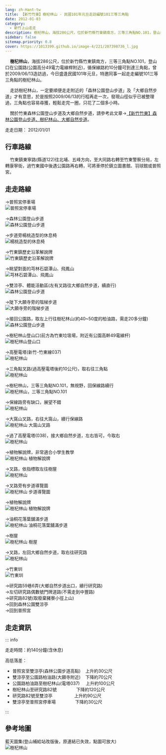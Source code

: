 ```yaml
---
lang: zh-Hant-tw
title: 【新竹竹東】樹杞林山 - 民國101年元旦走訪編號101三等三角點
date: 2012-01-03
category: 
  - 新竹上山走走
description: 樹杞林山，海拔286公尺，位於新竹縣竹東鎮南方，三等三角點NO.101，登山口在公園路(公園高分49電力電線桿附近)，循保線路約10分鐘可到達三角點，曾於2009/06/13造訪過，今日盛逢民國101年元旦，特邀同事一起走走編號101三等三角點的樹杞林山。
sidebar: false
sitemap.priority: 0.8
cover: https://1013399.github.io/image-4/221/207398736_l.jpg
---
```


    **樹杞林山**，海拔286公尺，位於新竹縣竹東鎮南方，三等三角點NO.101，登山口在公園路(公園高分49電力電線桿附近)，循保線路約10分鐘可到達三角點，曾於2009/06/13造訪過，今日盛逢民國101年元旦，特邀同事一起走走編號101三等三角點的樹杞林山。

<!-- more -->

    走訪樹杞林山，一定要順便走走附近的「森林公園登山步道」及「大鄉自然步道」才有意思，於是按照2009/06/13的行程再走一次，發現山徑似乎已被整理過，三角點也容易尋獲，輕鬆走完一圈，只花了二個多小時。  

    關於竹東森林公園登山步道及大鄉自然步道，請參考此文章→[【新竹竹東】森林公園登山步道、樹杞林山、大鄉自然步道](/posts/post-360-2009-06-15.md)。

走走日期： 2012/01/01

## 行車路線
    竹東鎮東寧路(縣道122)往北埔、五峰方向，至大同路右轉至竹東警察分局，左轉康寧街，過竹東國中後遇公園路再右轉，可將車停於鎮立圖書館、羽球館或普照宮。

## 走走路線
→普照宮停車場  
![普照宮停車場](https://1013399.github.io/image-4/221/207398688_l.jpg)

→森林公園登山步道  
![森林公園登山步道](https://1013399.github.io/image-4/221/207398714_l.jpg)

→步道旁楊桃造型的休息椅  
![楊桃造型的休息椅](https://1013399.github.io/image-4/221/207398718_l.jpg)

→竹東鎮歷史沿革解說牌  
![竹東鎮歷史沿革解說牌](https://1013399.github.io/image-4/221/207398729_l.jpg)

→眺望對面的芎林石碧潭山、飛鳳山  
![芎林石碧潭山、飛鳳山](https://1013399.github.io/image-4/221/207398736_l.jpg)

→雙涼亭、體能活動區(左有叉路往大鄉自然步道，續直行)  
![森林公園登山步道](https://1013399.github.io/image-4/221/207398738_l.jpg)

→陡下大願寺旁的階梯步道  
![大願寺旁的階梯步道](https://1013399.github.io/image-4/221/207398751_l.jpg)

→接回公園路，取左上行往樹杞林山(約40~50度的柏油路，需走20多分鐘)  
![森林公園登山步道](https://1013399.github.io/image-4/221/207398757_l.jpg)

→樹杞林山登山口(前方為竹東垃圾場，附近有公園高幹49電線杆)  
![樹杞林山登山口](https://1013399.github.io/image-4/221/207398763_l.jpg)

→高壓電塔(新竹-竹東線037)  
![樹杞林山](https://1013399.github.io/image-4/221/207398769_l.jpg)

→三角點叉路(過高壓電塔後約10公尺)，取右往三角點  
![樹杞林山](https://1013399.github.io/image-4/221/207398778_l.jpg)

→樹杞林山，三等三角點NO.101，無視野，回保線路續行  
![樹杞林山，三等三角點NO.101](https://1013399.github.io/image-4/221/207398785_l.jpg)

→保線路旁有缺口，展望不錯  
![樹杞林山](https://1013399.github.io/image-4/221/207398808_l.jpg)

→大窩山叉路，右往大窩山，續行保線路  
![樹杞林山 大窩山叉路](https://1013399.github.io/image-4/221/207398812_l.jpg)

→過了高壓電塔(038)，接大鄉自然步道，左右皆可，今取右  
![樹杞林山](https://1013399.github.io/image-4/221/207398824_l.jpg)

→植物解說牌，非常適合小學生教學  
![樹杞林山 植物解說牌](https://1013399.github.io/image-4/221/207398827_l.jpg)

→叉路，依指標取左往樹屋  
![樹杞林山](https://1013399.github.io/image-4/221/207398843_l.jpg)

→叉路旁有步道導覽圖  
![樹杞林山 步道導覽圖](https://1013399.github.io/image-4/221/207398854_l.jpg)

→植物解說牌  
![樹杞林山 植物解說牌](https://1013399.github.io/image-4/221/207398863_l.jpg)

→油桐花落葉舖滿步道  
![樹杞林山 油桐花落葉舖滿步道](https://1013399.github.io/image-4/221/207398872_l.jpg)

→樹屋  
![樹杞林山 樹屋](https://1013399.github.io/image-4/221/207398880_l.jpg)

→叉路，左回大鄉自然步道，取右往研究路  
![樹杞林山](https://1013399.github.io/image-4/221/207398891_l.jpg)

→竹東圳  
![竹東圳](https://1013399.github.io/image-4/221/207398894_l.jpg)

→研究路59巷6弄(大鄉自然步道出口，續行研究路)  
→左切研究路偶數號門牌道路(不需走到中豐路)  
→研究路82號(取廢棄豬寮小徑上山)  
→回到森林公園雙涼亭  
→回到普照宮

## 走走資訊

::: info

走走時間：約140分鐘(含休息)

高低落差：  
- 普照宮至雙涼亭(森林公園步道高點)    上升約30公尺  
- 雙涼亭至公園路柏油路(大願寺附近)    下降約70公尺  
- 公園路柏油路至樹杞林山(電塔037)     上升約100公尺  
- 樹杞林山至研究路82號                下降約120公尺  
- 研究路82號至雙涼亭                  上升約90公尺  
- 雙涼亭至普照宮停車場                下降約30公尺

:::

## 參考地圖
藍天圖集(登山補給站改版後，原連結已失效，點圖可放大)  
![樹杞林山](https://1013399.github.io/image-4/221/207399019_l.jpg)
